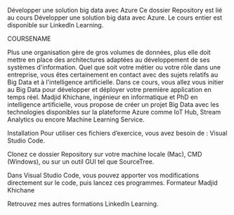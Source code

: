 Développer une solution big data avec Azure
Ce dossier Repository est lié au cours Développer une solution big data avec Azure. Le cours entier est disponible sur LinkedIn Learning.

COURSENAME

Plus une organisation gère de gros volumes de données, plus elle doit mettre en place des architectures adaptées au développement de ses systèmes d'information. Quel que soit votre métier ou votre rôle dans une entreprise, vous êtes certainement en contact avec des sujets relatifs au Big Data et à l'intelligence artificielle. Dans ce cours, vous allez vous initier au Big Data pour développer et déployer votre première application en temps réel. Madjid Khichane, ingénieur en informatique et PhD en intelligence artificielle, vous propose de créer un projet Big Data avec les technologies disponibles sur la plateforme Azure comme IoT Hub, Stream Analytics ou encore Machine Learning Service.

Installation
Pour utiliser ces fichiers d’exercice, vous avez besoin de : Visual Studio Code.

Clonez ce dossier Repository sur votre machine locale (Mac), CMD (Windows), ou sur un outil GUI tel que SourceTree. 

Dans Visual Studio Code, vous pouvez apporter vos modifications directement sur le code, puis lancez ces programmes.
Formateur
Madjid Khichane

Retrouvez mes autres formations LinkedIn Learning.
